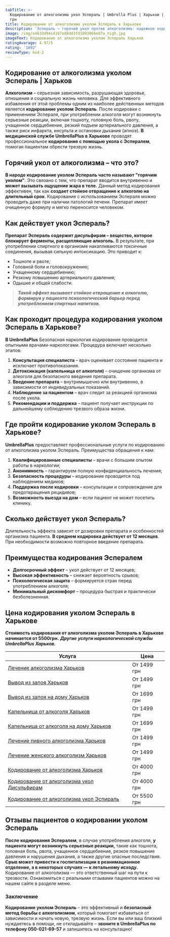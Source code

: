 ```yaml
---
tabTitle: >-
  Кодирование от алкоголизма укол Эспераль | Umbrella Plus | Харьков | От 5500
  грн
title: Кодирование от алкоголизма уколом Эспераль в Харькове
description: 'Эспераль – горячий укол против алкоголизма: надежное кодирование в Харькове'
image: /img/e4633d94c4167e88dd3fd1093066e87a_high.jpg
imageText: Кодирование от алкоголизма уколом Эспераль Харьков
ratingAvarage: 4.97/5
rating: '1892'
reviewType: kod-2
---
```


## Кодирование от алкоголизма уколом Эспераль | Харьков

**Алкоголизм** – серьезная зависимость, разрушающая здоровье, отношения и социальную жизнь человека. Для эффективного избавления от этой проблемы одним из наиболее действенных методов является **кодирование уколом Эспераль**. После кодировки с применением Эспераля, при употреблении алкоголя могут возникнуть серьезные реакции, включая тошноту, головную боль, рвоту, учащенное сердцебиение, резкий подъем артериального давления, а также риск инфаркта, инсульта и остановки дыхания (апноэ). **В медицинской службе UmbrellaPlus в Харькове** проводят профессиональное **кодирование с помощью укола с Эспералем**, помогая пациентам обрести трезвую жизнь.

## Горячий укол от алкоголизма – что это?

**В народе кодирование уколом Эспераль часто называют "горячим уколом"**. Это связано с тем, что препарат вводится внутривенно и **может вызывать ощущение жара в теле.** Данный метод кодирования эффективен, так как **создает стойкое отвращение к алкоголю на длительный срок**. Кодирование с использованием Эспераля можно проводить даже при наличии патологий печени. Препарат имеет очищенную формулу и мягко переносится человеком.

## Как действует укол Эспераль?

**Препарат Эспераль содержит дисульфирам – вещество, которое блокирует ферменты, расщепляющие алкоголь.** В результате, при употреблении спиртного в организме накапливаются токсичные соединения, вызывая сильную интоксикацию. Это приводит к:

* Тошноте и рвоте;
* Головной боли и головокружению;
* Учащенному сердцебиению;
* Резкому повышению артериального давления;
* Одышке и общей слабости.

> ***Такой эффект вызывает стойкое отвращение к алкоголю, формируя у пациента психологический барьер перед употреблением спиртных напитков.***

## Как проходит процедура кодирования уколом Эспераль в Харькове?

**В UmbrellaPlus** Безопасная наркология кодирование проводится опытными врачами-наркологами. Процедура включает несколько этапов:

1. **Консультация специалиста** – врач оценивает состояние пациента и исключает противопоказания.
2. **Детоксикация (капельница от алкоголя)** – очищение организма от алкоголя для безопасного введения препарата.
3. **Введение препарата** – внутримышечно или внутривенно, в зависимости от индивидуальных показаний.
4. **Наблюдение за пациентом** – врач следит за реакцией организма после укола.
5. **Рекомендации и поддержка** – пациент получает инструкции по дальнейшему соблюдению трезвого образа жизни.

## Где пройти кодирование уколом Эспераль в Харькове?

**UmbrellaPlus** предоставляет профессиональные услуги по кодированию от алкоголизма уколом Эспераль. Преимущества обращения к нам:

1. **Квалифицированные специалисты** – врачи с большим опытом работы в наркологии;
2. **Анонимность** – гарантируем полную конфиденциальность лечения;
3. **Безопасность процедуры** – кодирование проводится под наблюдением медиков;
4. **Поддержка после кодировки** – консультации и сопровождение для предотвращения рецидивов;
5. **Возможность выезда на дом** – если пациент не может посетить клинику.

## Сколько действует укол Эспераль?

Длительность эффекта зависит от дозировки препарата и особенностей организма пациента. **В среднем кодировка действует от 12 месяцев**. При необходимости возможно повторное введение препарата.

## Преимущества кодирования Эспералем

* **Долгосрочный эффект** – укол действует от 12 месяцев;
* **Высокая эффективность** – снижает вероятность срывов;
* **Психологическая защита** – формируется страх перед употреблением алкоголя;
* **Минимальный дискомфорт** – процедура быстрая и практически безболезненная.

## Цена кодирования уколом Эспераль в Харькове

**Стоимость кодирования от алкоголизма уколом Эспераль в Харькове начинается от 5500грн.** ***Другие услуги наркологической службы UmbrellaPlus Харьков.*** 

| Услуга                                                                                                                         | Цена        |
| ------------------------------------------------------------------------------------------------------------------------------ | ----------- |
| [Лечение алкоголизма Харьков](https://umbrella-plus.com.ua/kharkiv/lechenie-alkogolizma-kharkiv/)                              | От 1499 грн |
| [Вывод из запоя Харьков](https://umbrella-plus.com.ua/kharkiv/vivod-iz-zapoia-kharkiv/)                                        | От 1499 грн |
| [Вывод из запоя на дому Харьков](https://umbrella-plus.com.ua/kharkiv/vivod-iz-zapoia-na-domy-kharkiv/)                        | От 1699 грн |
| [Капельница от алкоголя Харьков](https://umbrella-plus.com.ua/kharkiv/kapelnica_ot_alkogola_kharkiv/)                          | От 1499 грн |
| [Капельница от алкоголя на дому Харьков](https://umbrella-plus.com.ua/kharkiv/kapelnica_ot_alkogola_na_domy_kharkiv/)          | От 1699 грн |
| [Лечение пивного алкоголизма Харьков](https://umbrella-plus.com.ua/kharkiv/lechenie-pivnogo-alkogolizma-kharkiv/)              | От 1499 грн |
| [Лечение женского алкоголизм Харьков](https://umbrella-plus.com.ua/kharkiv/lechenie-jenskogo-alkogolizma-kharkiv/)             | От 1499 грн |
| [Кодирование от алкоголизма Харьков](https://umbrella-plus.com.ua/kharkiv/kodirovka-ot-alkogolia-kharkiv/)                     | От 4000 грн |
| [Кодирование от алкоголизма укол Дисульфирам](https://umbrella-plus.com.ua/kharkiv/kodirovka-ot-alkogolia-disulfiram-kharkiv/) | От 4000 грн |
| [Кодирование от алкоголизма укол Эспираль](https://umbrella-plus.com.ua/kharkiv/kodirovka-ot-alkogolizma-espiarl-kharkiv/)     | От 5500 грн |

## Отзывы пациентов о кодировании уколом Эспераль

**После кодирования Эспералем**, в случае употребления алкоголя, **у пациента могут возникнуть серьезные реакции,** такие как тошнота, головная боль, рвота, учащенное сердцебиение, резкое повышение давления и нарушения дыхания, а также другие опасные последствия. **Срыв может привести к госпитализации в реанимационное отделение, а в некоторых случаях — к летальному исходу.** Кодирование от алкоголизма — это ответственный шаг на пути к трезвости. Ознакомиться с реальными отзывами пациентов можно на нашем сайте в разделе меню.

### Заключение

**Кодирование уколом Эспераль** – это эффективный и **безопасный метод борьбы с алкоголизмом**, который помогает избавиться от зависимости и начать новую, трезвую жизнь. Если вы или ваш близкий нуждаетесь в помощи, не откладывайте – **звоните в UmbrellaPlus по телефону 050-021-69-57** и запишитесь на консультацию!
